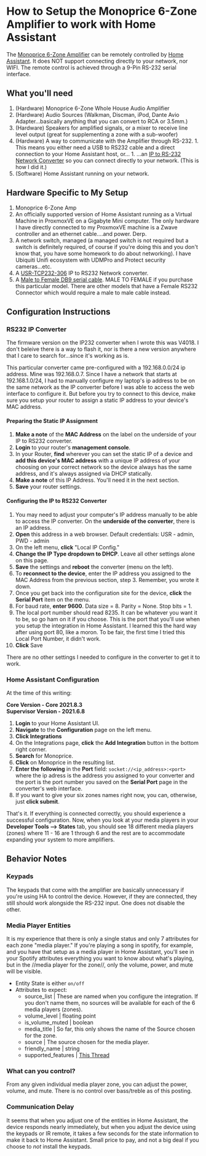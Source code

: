 # How to Setup the Monoprice 6-Zone Amplifier to work with Home Assistant

The [Monoprice 6-Zone Amplifier](https://www.monoprice.com/product?p_id=10761) can be remotely controlled by [Home Assistant](https://home-assistant.io).  It does NOT support connecting directly to your network, nor WIFI.  The remote control is achieved through a 9-Pin RS-232 serial interface.

## What you'll need

  1. (Hardware) Monoprice 6-Zone Whole House Audio Amplifier
  1. (Hardware) Audio Sources (Walkman, Discman, iPod, Dante Avio Adapter...basically anything that you can convert to RCA or 3.5mm.)
  1. (Hardware) Speakers for amplified signals, or a mixer to receive line level output (great for supplementing a zone with a sub-woofer)
  1. (Hardware) A way to communicate with the Amplifier through RS-232.
    1. This means you either need a USB to RS232 cable and a direct connection to your Home Assistant host, or...
    1. ...an [IP to RS-232 Network Converter](https://www.amazon.com/USR-TCP232-306-Serial-Ethernet-Device-Server/dp/B07G5P4CPR) so you can connect directly to your network. (This is how I did it.)
  1. (Software) Home Assistant running on your network.


## Hardware Specific to My Setup

  1. Monoprice 6-Zone Amp
  1. An officially supported version of Home Assistant running as a Virtual Machine in ProxmoxVE on a Gigabyte Mini computer.  The only hardware I have directly connected to my ProxmoxVE machine is a Zwave controller and an ethernet cable....and power.  Derp.
  1. A network switch, managed (a managed switch is not required but a switch is definitely required, of course if you're doing this and you don't know that, you have some homework to do about networking).  I have Ubiquiti Unifi ecosystem with UDMPro and Protect security cameras...etc.
  1. A [USR-TCP232-306](https://www.amazon.com/USR-TCP232-306-Serial-Ethernet-Device-Server/dp/B07G5P4CPR) IP to RS232 Network converter.
  1. A [Male to Female DB9 serial cable](https://www.amazon.com/dp/B009WUQ828?psc=1&ref=ppx_yo2_dt_b_product_details).  MALE TO FEMALE if you purchase this particular model.  There are other models that have a Female RS232 Connector which would require a male to male cable instead.

## Configuration Instructions

### RS232 IP Converter

The firmware version on the IP232 converter when I wrote this was V4018.  I don't beleive there is a way to flash it, nor is there a new version anywhere that I care to search for...since it's working as is.

This particular converter came pre-configured with a 192.168.0.0/24 ip address.  Mine was 192.168.0.7.  Since I have a network that starts at 192.168.1.0/24, I had to manually configure my laptop's ip address to be on the same network as the IP converter before I was able to access the web interface to configure it.  But before you try to connect to this device, make sure you setup your router to assign a static IP address to your device's MAC address.

#### Preparing the Static IP Assignment

  1. **Make a note** of the **MAC Address** on the label on the underside of your IP to RS232 converter.
  1. **Login** to your router's **management console**.
  1. In your Router, **find** wherever you can set the static IP of a device and **add this device's MAC address** with a unique IP address of your choosing on your correct network so the device always has the same address, and it's always assigned via DHCP statically.
  1. **Make a note** of this IP Address.  You'll need it in the next section.
  1. **Save** your router settings.

#### Configuring the IP to RS232 Converter

  1. You may need to adjust your computer's IP address manually to be able to access the IP converter.  On the **underside of the converter**, there is an IP address.
  1. **Open** this address in a web browser.  Default credentials: USR - admin, PWD - admin
  1. On the left menu, **click** "Local IP Config."
  1. **Change the IP Type dropdown to DHCP**.  Leave all other settings alone on this page.
  1. **Save** the settings and **reboot** the converter (menu on the left).
  1. To **reconnect to the device**, enter the IP address you assigned to the MAC Address from the previous section, step 3.  Remember, you wrote it down.
  1. Once you get back into the configuration site for the device, **click** the **Serial Port** item on the menu.
  1. For baud rate, **enter 9600**.  Data size = 8. Parity = None. Stop bits = 1.
  1. The local port number should read 8235.  It can be whatever you want it to be, so go ham on it if you choose.  This is the port that you'll use when you setup the integration in Home Assistant.  I learned this the hard way after using port 80, like a moron.  To be fair, the first time I tried this Local Port Number, it didn't work.
  1. **Click** Save

There are no other settings I needed to configure in the converter to get it to work.

### Home Assistant Configuration

At the time of this writing: 

**Core Version - Core 2021.8.3**  
**Supervisor Version - 2021.6.8** 

  1. **Login** to your Home Assistant UI.
  1. **Navigate** to the **Configuration** page on the left menu.
  1. **Click Integrations**
  1. On the Integrations page, **click** the **Add Integration** button in the bottom right corner.
  1. **Search** for Monoprice.
  1. **Click** on Monoprice in the resulting list.
  1. **Enter the following** in the **Port** field:  `socket://<ip_address>:<port>` where the ip adress is the address you assigned to your converter and the port is the port number you saved on the **Serial Port** page in the converter's web interface.
  1. If you want to give your six zones names right now, you can, otherwise, just **click submit**.

That's it.  If everything is connected correctly, you should experience a successful configuration.  Now, when you look at your media players in your **Developer Tools --> States** tab, you should see 18 different media players (zones) where 11 - 16 are 1 through 6 and the rest are to accommodate expanding your system to more amplifiers.

## Behavior Notes

### Keypads

The keypads that come with the amplifier are basically unnecessary if you're using HA to control the device.  However, if they are connected, they still should work alongside the RS-232 input.  One does not disable the other.

### Media Player Entities

It is my experience that there is only a single status and only 7 attributes for each zone "media player."  If you're playing a song in spotify, for example, and you have that setup as a media player in Home Assistant, you'll see in your Spotify attributes everything you want to know about what's playing, but in the //media player for the zone//, only the volume, power, and mute will be visible.

  * Entity State is either `on/off`
  * Attributes to expect:
    * source_list | These are named when you configure the integration.  If you don't name them, no sources will be available for each of the 6 media players (zones).
    * volume_level | floating point
    * is_volume_muted | boolean
    * media_title | So far, this only shows the name of the Source chosen for the zone.
    * source | The source chosen for the media player.
    * friendly_name | string
    * supported_features | [This Thread](https://community.home-assistant.io/t/how-to-read-interpret-supported-features/114152/15)


### What can you control?

From any given individual media player zone, you can adjust the power, volume, and mute.  There is no control over bass/treble as of this posting.

### Communication Delay

It seems that when you adjust one of the entities in Home Assistant, the device responds nearly immediately, but when you adjust the device using the keypads or IR remote, it takes a few seconds for the state information to make it back to Home Assistant.  Small price to pay, and not a big deal if you choose to _not_ install the keypads.